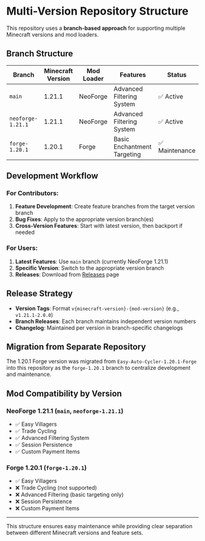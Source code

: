 # Multi-Version Repository Structure

This repository uses a **branch-based approach** for supporting multiple Minecraft versions and mod loaders.

## Branch Structure

| Branch | Minecraft Version | Mod Loader | Features | Status |
|--------|------------------|------------|----------|--------|
| `main` | 1.21.1 | NeoForge | Advanced Filtering System | ✅ Active |
| `neoforge-1.21.1` | 1.21.1 | NeoForge | Advanced Filtering System | ✅ Active |
| `forge-1.20.1` | 1.20.1 | Forge | Basic Enchantment Targeting | ✅ Maintenance |

## Development Workflow

### For Contributors:
1. **Feature Development**: Create feature branches from the target version branch
2. **Bug Fixes**: Apply to the appropriate version branch(es)
3. **Cross-Version Features**: Start with latest version, then backport if needed

### For Users:
1. **Latest Features**: Use `main` branch (currently NeoForge 1.21.1)
2. **Specific Version**: Switch to the appropriate version branch
3. **Releases**: Download from [Releases](https://github.com/Uncraftbar/Easy-Auto-Cycler/releases) page

## Release Strategy

- **Version Tags**: Format `v{minecraft-version}-{mod-version}` (e.g., `v1.21.1-2.0.0`)
- **Branch Releases**: Each branch maintains independent version numbers
- **Changelog**: Maintained per version in branch-specific changelogs

## Migration from Separate Repository

The 1.20.1 Forge version was migrated from `Easy-Auto-Cycler-1.20.1-Forge` into this repository as the `forge-1.20.1` branch to centralize development and maintenance.

## Mod Compatibility by Version

### NeoForge 1.21.1 (`main`, `neoforge-1.21.1`)
- ✅ Easy Villagers
- ✅ Trade Cycling
- ✅ Advanced Filtering System
- ✅ Session Persistence
- ✅ Custom Payment Items

### Forge 1.20.1 (`forge-1.20.1`)
- ✅ Easy Villagers
- ❌ Trade Cycling (not supported)
- ❌ Advanced Filtering (basic targeting only)
- ❌ Session Persistence
- ❌ Custom Payment Items

---

This structure ensures easy maintenance while providing clear separation between different Minecraft versions and feature sets.